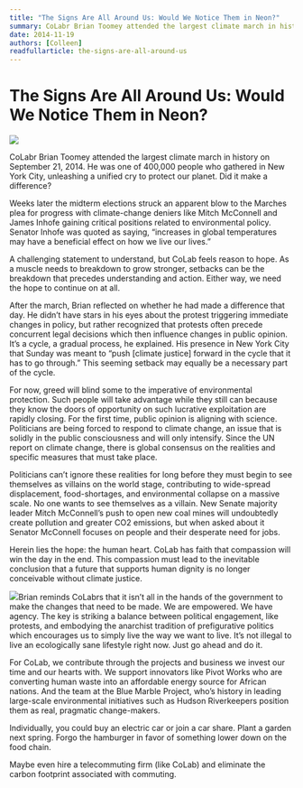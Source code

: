 ```yaml
---
title: "The Signs Are All Around Us: Would We Notice Them in Neon?"
summary: CoLabr Brian Toomey attended the largest climate march in history on September 21, 2014. He was one of 400,000 people who gathered in New York City, unleashing a unified cry to protect our planet. Did it make a difference?
date: 2014-11-19
authors: [Colleen]
readfullarticle: the-signs-are-all-around-us
---
```


# The Signs Are All Around Us: Would We Notice Them in Neon?

<img src="/assets/img/blog/2014-11-19_1.png" class="border-all center-element margin-bottom">

CoLabr Brian Toomey attended the largest climate march in history on September 21, 2014. He was one of 400,000 people who gathered in New York City, unleashing a unified cry to protect our planet. Did it make a difference?

Weeks later the midterm elections struck an apparent blow to the Marches plea for progress with climate-change deniers like Mitch McConnell and James Inhofe gaining critical positions related to environmental policy. Senator Inhofe was quoted as saying, “increases in global temperatures may have a beneficial effect on how we live our lives.”

A challenging statement to understand, but CoLab feels reason to hope. As a muscle needs to breakdown to grow stronger, setbacks can be the breakdown that precedes understanding and action. Either way, we need the hope to continue on at all.

After the march, Brian reflected on whether he had made a difference that day. He didn’t have stars in his eyes about the protest triggering immediate changes in policy, but rather recognized that protests often precede concurrent legal decisions which then influence changes in public opinion. It’s a cycle, a gradual process, he explained. His presence in New York City that Sunday was meant to “push [climate justice] forward in the cycle that it has to go through.”  This seeming setback may equally be a necessary part of the cycle.

For now, greed will blind some to the imperative of environmental protection. Such people will take advantage while they still can because they know the doors of opportunity on such lucrative exploitation are rapidly closing. For the first time, public opinion is aligning with science. Politicians are being forced to respond to climate change, an issue that is solidly in the public consciousness and will only intensify. Since the UN report on climate change, there is global consensus on the realities and specific measures that must take place.

Politicians can’t ignore these realities for long before they must begin to see themselves as villains on the world stage, contributing to wide-spread displacement, food-shortages, and environmental collapse on a massive scale. No one wants to see themselves as a villain. New Senate majority leader Mitch McConnell’s push to open new coal mines will undoubtedly create pollution and greater CO2 emissions, but when asked about it Senator McConnell focuses on people and their desperate need for jobs.

Herein lies the hope: the human heart. CoLab has faith that compassion will win the day in the end. This compassion must lead to the inevitable conclusion that a future that supports human dignity is no longer conceivable without climate justice.

<img src="/assets/img/blog/2014-11-19_2.png" class="float-left margin-right margin-bottom">Brian reminds CoLabrs that it isn’t all in the hands of the government to make the changes that need to be made. We are empowered. We have agency. The key is striking a balance between political engagement, like protests, and embodying the anarchist tradition of prefigurative politics which encourages us to simply live the way we want to live. It’s not illegal to live an ecologically sane lifestyle right now. Just go ahead and do it.

For CoLab, we contribute through the projects and business we invest our time and our hearts with.  We support innovators like Pivot Works who are converting human waste into an affordable energy source for African nations. And the team at the Blue Marble Project, who’s history in leading large-scale environmental initiatives such as Hudson Riverkeepers position them as real, pragmatic change-makers.

Individually, you could buy an electric car or join a car share. Plant a garden next spring. Forgo the hamburger in favor of something lower down on the food chain.

Maybe even hire a telecommuting firm (like CoLab) and eliminate the carbon footprint associated with commuting.
